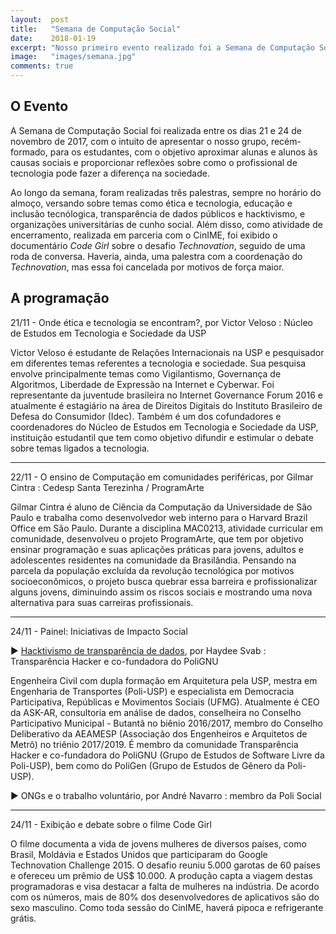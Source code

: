 ```yaml
---
layout:  post
title:   "Semana de Computação Social"
date:    2018-01-19
excerpt: "Nosso primeiro evento realizado foi a Semana de Computação Social, em novembro de 2017. Leia mais sobre as palestras e debates."
image:   "images/semana.jpg"
comments: true
---
```


## O Evento

A Semana de Computação Social foi realizada entre os dias 21 e 24 de novembro de 2017, com o intuito de apresentar o nosso grupo, recém-formado, para os estudantes, com o objetivo aproximar alunas e alunos às causas sociais e proporcionar reflexões sobre como o profissional de tecnologia pode fazer a diferença na sociedade.

Ao longo da semana, foram realizadas três palestras, sempre no horário do almoço, versando sobre temas como ética e tecnologia, educação e inclusão tecnólogica, transparência de dados públicos e hacktivismo, e organizações universitárias de cunho social. Além disso, como atividade de encerramento, realizada em parceria com o CinIME, foi exibido o documentário _Code Girl_ sobre o desafio _Technovation_, seguido de uma roda de conversa. Haveria, ainda, uma palestra com a coordenação do _Technovation_, mas essa foi cancelada por motivos de força maior.

## A programação

21/11 - Onde ética e tecnologia se encontram?, por Victor Veloso : Núcleo de Estudos em Tecnologia e Sociedade da USP

Victor Veloso é estudante de Relações Internacionais na USP e pesquisador em diferentes temas referentes a tecnologia e sociedade. Sua pesquisa envolve principalmente temas como Vigilantismo, Governança de Algoritmos, Liberdade de Expressão na Internet e Cyberwar. Foi representante da juventude brasileira no Internet Governance Forum 2016 e atualmente é estagiário na área de Direitos Digitais do Instituto Brasileiro de Defesa do Consumidor (Idec). Também é um dos cofundadores e coordenadores do Núcleo de Estudos em Tecnologia e Sociedade da USP, instituição estudantil que tem como objetivo difundir e estimular o debate sobre temas ligados a tecnologia.

-----------------------------------------

22/11 - O ensino de Computação em comunidades periféricas, por Gilmar Cintra : Cedesp Santa Terezinha / ProgramArte

Gilmar Cintra é aluno de Ciência da Computação da Universidade de São Paulo e trabalha como desenvolvedor web interno para o Harvard Brazil Office em São Paulo. Durante a disciplina MAC0213, atividade curricular em comunidade, desenvolveu o projeto ProgramArte, que tem por objetivo ensinar programação e suas aplicações práticas para jovens, adultos e adolescentes residentes na comunidade da Brasilândia. Pensando na parcela da população excluída da revolução tecnológica por motivos socioeconômicos, o projeto busca quebrar essa barreira e profissionalizar alguns jovens, diminuindo assim os riscos sociais e mostrando uma nova alternativa para suas carreiras profissionais.

-----------------------------------------

24/11 - Painel: Iniciativas de Impacto Social

► [Hacktivismo de transparência de dados](https://pt.slideshare.net/haydeesvab/hackativismo-e-transparncia-de-dados-82682026/), por Haydee Svab : Transparência Hacker e co-fundadora do PoliGNU

Engenheira Civil com dupla formação em Arquitetura pela USP, mestra em Engenharia de Transportes (Poli-USP) e especialista em Democracia Participativa, Repúblicas e Movimentos Sociais (UFMG). Atualmente é CEO da ASK-AR, consultoria em análise de dados, conselheira no Conselho Participativo Municipal - Butantã no biênio 2016/2017, membro do Conselho Deliberativo da AEAMESP (Associação dos Engenheiros e Arquitetos de Metrô) no triênio 2017/2019. É membro da comunidade Transparência Hacker e co-fundadora do PoliGNU (Grupo de Estudos de Software Livre da Poli-USP), bem como do PoliGen (Grupo de Estudos de Gênero da Poli-USP).

► ONGs e o trabalho voluntário, por André Navarro : membro da Poli Social

-----------------------------------------

24/11 - Exibição e debate sobre o filme Code Girl

O filme documenta a vida de jovens mulheres de diversos países, como Brasil, Moldávia e Estados Unidos que participaram do Google Technovation Challenge 2015. O desafio reuniu 5.000 garotas de 60 países e ofereceu um prêmio de US$ 10.000. A produção capta a viagem destas programadoras e visa destacar a falta de mulheres na indústria. De acordo com os números, mais de 80% dos desenvolvedores de aplicativos são do sexo masculino. Como toda sessão do CinIME, haverá pipoca e refrigerante grátis.
